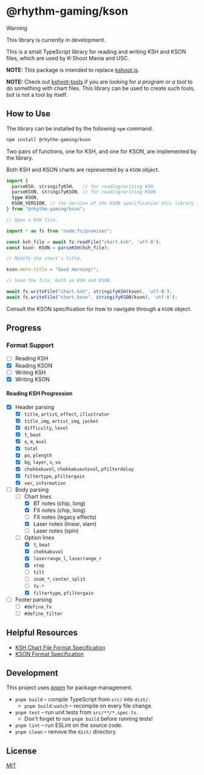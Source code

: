 # @rhythm-gaming/kson

> [!WARNING]
> This library is currently in development.

This is a small TypeScript library for reading and writing KSH and KSON files, which are used by K-Shoot Mania and USC.

**NOTE:** This package is intended to replace [kshoot.js](https://github.com/rhythm-gaming/kshoot.js).

**NOTE:** Check out [kshoot-tools](https://github.com/rhythm-gaming/kshoot-tools) if you are looking for *a program or a tool* to do something with chart files.
This library can be used to create such tools, but is not a tool by itself.

## How to Use

The library can be installed by the following `npm` command.

```bash
npm install @rhythm-gaming/kson
```

Two pairs of functions, one for KSH, and one for KSON, are implemented by the library.

Both KSH and KSON charts are represented by a `KSON` object.

```ts
import {
  parseKSH, stringifyKSH,   // for reading/writing KSH
  parseKSON, stringifyKSON, // for reading/writing KSON
  type KSON,
  KSON_VERSION, // the version of the KSON specification this library implements
} from "@rhythm-gaming/kson";

// Open a KSH file.

import * as fs from "node:fs/promises";

const ksh_file = await fs.readFile("chart.ksh", 'utf-8');
const kson: KSON = parseKSH(ksh_file);

// Modify the chart's title.

kson.meta.title = "Good morning!";

// Save the file, both as KSH and KSON.

await fs.writeFile("chart.ksh", stringifyKSH(kson), 'utf-8');
await fs.writeFile("chart.kson", stringifyKSON(kson), 'utf-8');
```

Consult the KSON specification for how to navigate through a `KSON` object.

## Progress

### Format Support

- [ ] Reading KSH
- [X] Reading KSON
- [ ] Writing KSH
- [X] Writing KSON

#### Reading KSH Progression

- [x] Header parsing
    - [x] `title`, `artist`, `effect`, `illustrator`
    - [x] `title_img`, `artist_img`, `jacket`
    - [x] `difficulty`, `level`
    - [x] `t`, `beat`
    - [x] `o`, `m`, `mvol`
    - [x] `total`
    - [x] `po`, `plength`
    - [x] `bg`, `layer`, `v`, `vo`
    - [x] `chokkakuvol`, `chokkakuautovol`, `pfilterdelay`
    - [x] `filtertype`, `pfiltergain`
    - [x] `ver`, `information`
- [ ] Body parsing
    - [ ] Chart lines
        - [x] BT notes (chip, long)
        - [x] FX notes (chip, long)
        - [ ] FX notes (legacy effects)
        - [x] Laser notes (linear, slam)
        - [ ] Laser notes (spin)
    - [ ] Option lines
        - [x] `t`, `beat`
        - [x] `chokkakuvol`
        - [x] `laserrange_l`, `laserrange_r`
        - [x] `stop`
        - [ ] `tilt`
        - [ ] `zoom_*`, `center_split`
        - [ ] `fx-*`
        - [x] `filtertype`, `pfiltergain`
- [ ] Footer parsing
    - [ ] `#define_fx`
    - [ ] `#define_filter`

## Helpful Resources

- [KSH Chart File Format Specification](https://github.com/m4saka/ksm-chart-format-spec/blob/master/ksh_format.md)
- [KSON Format Specification](https://github.com/m4saka/ksm-chart-format-spec/blob/master/kson_format.md)

## Development

This project uses [pnpm](https://pnpm.io/) for package management.

- `pnpm build` – compile TypeScript from `src/` into `dist/`.
  - `pnpm build:watch` – recompile on every file change.
- `pnpm test` – run unit tests from `src/**/*.spec.ts`.
  - Don't forget to run `pnpm build` before running tests!
- `pnpm lint` – run ESLint on the source code.
- `pnpm clean` – remove the `dist/` directory.

## License

[MIT](./LICENSE)
